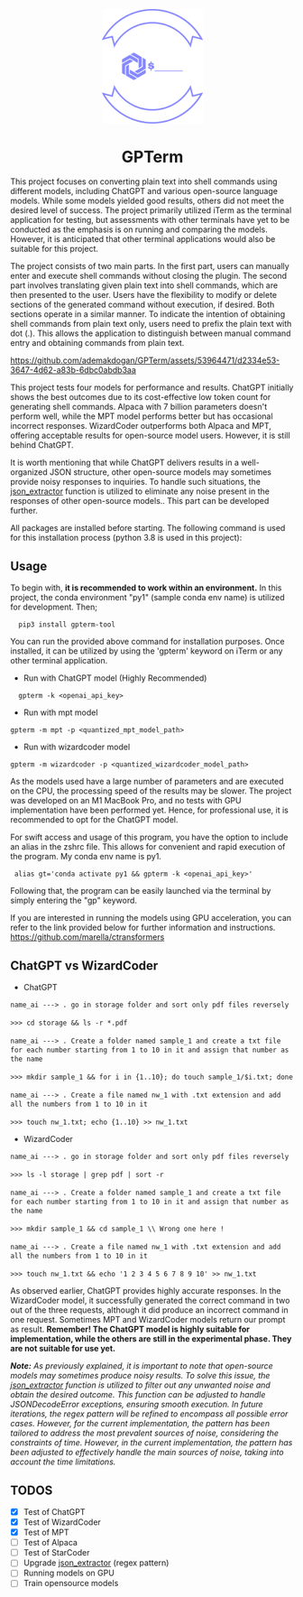 
<p align="center">
  <img width="180" src="./images/logo.png" alt="GPTerm">
  <h1 align="center">GPTerm</h1>
</p>


This project focuses on converting plain text into shell commands using different models, including ChatGPT and various open-source language models. While some models yielded good results, others did not meet the desired level of success. The project primarily utilized iTerm as the terminal application for testing, but assessments with other terminals have yet to be conducted as the emphasis is on running and comparing the models. However, it is anticipated that other terminal applications would also be suitable for this project.

The project consists of two main parts. In the first part, users can manually enter and execute shell commands without closing the plugin. The second part involves translating given plain text into shell commands, which are then presented to the user. Users have the flexibility to modify or delete sections of the generated command without execution, if desired. Both sections operate in a similar manner. To indicate the intention of obtaining shell commands from plain text only, users need to prefix the plain text with dot (.). This allows the application to distinguish between manual command entry and obtaining commands from plain text.


https://github.com/ademakdogan/GPTerm/assets/53964471/d2334e53-3647-4d62-a83b-6dbc0abdb3aa



This project tests four models for performance and results. ChatGPT initially shows the best outcomes due to its cost-effective low token count for generating shell commands. Alpaca with 7 billion parameters doesn't perform well, while the MPT model performs better but has occasional incorrect responses. WizardCoder outperforms both Alpaca and MPT, offering acceptable results for open-source model users. However, it is still behind ChatGPT.

It is worth mentioning that while ChatGPT delivers results in a well-organized JSON structure, other open-source models may sometimes provide noisy responses to inquiries. To handle such situations, the [json_extractor](/src/responser.py) function is utilized to eliminate any noise present in the responses of other open-source models..
This part can be developed further.

All packages are installed before starting.  The following command is used for this installation process (python 3.8 is used in this project):


## Usage

To begin with, **it is recommended to work within an environment.** In this project, the conda environment "py1" (sample conda env name) is utilized for development. Then;

```
  pip3 install gpterm-tool
```
You can run the provided above command for installation purposes.  Once installed, it can be utilized by using the 'gpterm' keyword on iTerm or any other terminal application.
- Run with ChatGPT model (Highly Recommended)
```
  gpterm -k <openai_api_key>
```
- Run with mpt model
```
gpterm -m mpt -p <quantized_mpt_model_path>
```
- Run with wizardcoder model
```
gpterm -m wizardcoder -p <quantized_wizardcoder_model_path>
```

As the models used have a large number of parameters and are executed on the CPU, the processing speed of the results may be slower. The project was developed on an M1 MacBook Pro, and no tests with GPU implementation have been performed yet. Hence, for professional use, it is recommended to opt for the ChatGPT model.
  
For swift access and usage of this program, you have the option to include an alias in the zshrc file. This allows for convenient and rapid execution of the program. My conda env name is py1. 
```
 alias gt='conda activate py1 && gpterm -k <openai_api_key>'
```
Following that, the program can be easily launched via the terminal by simply entering the "gp" keyword.  

If you are interested in running the models using GPU acceleration, you can refer to the link provided below for further information and instructions.
https://github.com/marella/ctransformers  


## ChatGPT vs WizardCoder
- ChatGPT   
```
name_ai ---> . go in storage folder and sort only pdf files reversely

>>> cd storage && ls -r *.pdf

name_ai ---> . Create a folder named sample_1 and create a txt file for each number starting from 1 to 10 in it and assign that number as the name

>>> mkdir sample_1 && for i in {1..10}; do touch sample_1/$i.txt; done

name_ai ---> . Create a file named nw_1 with .txt extension and add all the numbers from 1 to 10 in it

>>> touch nw_1.txt; echo {1..10} >> nw_1.txt
```
- WizardCoder
```
name_ai ---> . go in storage folder and sort only pdf files reversely

>>> ls -l storage | grep pdf | sort -r

name_ai ---> . Create a folder named sample_1 and create a txt file for each number starting from 1 to 10 in it and assign that number as the name

>>> mkdir sample_1 && cd sample_1 \\ Wrong one here !

name_ai ---> . Create a file named nw_1 with .txt extension and add all the numbers from 1 to 10 in it

>>> touch nw_1.txt && echo '1 2 3 4 5 6 7 8 9 10' >> nw_1.txt
```

As observed earlier, ChatGPT provides highly accurate responses. In the WizardCoder model, it successfully generated the correct command in two out of the three requests, although it did produce an incorrect command in one request. Sometimes MPT and WizardCoder models return our prompt as result. **Remember! The ChatGPT model is highly suitable for implementation, while the others are still in the experimental phase. They are not suitable for use yet.**

_**Note:** As previously explained, it is important to note that open-source models may sometimes produce noisy results. To solve this issue, the [json_extractor](/src/responser.py) function is utilized to filter out any unwanted noise and obtain the desired outcome. This function can be adjusted to handle JSONDecodeError exceptions, ensuring smooth execution. In future iterations, the regex pattern will be refined to encompass all possible error cases. However, for the current implementation, the pattern has been tailored to address the most prevalent sources of noise, considering the constraints of time. However, in the current implementation, the pattern has been adjusted to effectively handle the main sources of noise, taking into account the time limitations._


## TODOS

- [X] Test of ChatGPT
- [X] Test of WizardCoder
- [X] Test of MPT
- [ ] Test of Alpaca
- [ ] Test of StarCoder
- [ ] Upgrade [json_extractor](/src/responser.py) (regex pattern)
- [ ] Running models on GPU
- [ ] Train opensource models
